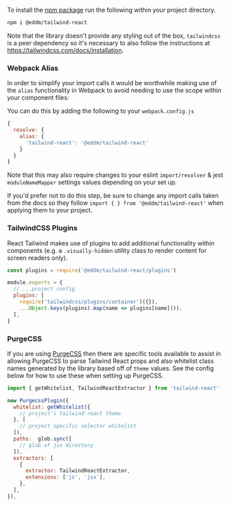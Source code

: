To install the [npm package](https://www.npmjs.com/package/@eddm/tailwind-react) run the following within your project directory.

```bash
npm i @eddm/tailwind-react
```

Note that the library doesn't provide any styling out of the box, `tailwindcss` is a peer dependency so it's necessary to also follow the instructions at https://tailwindcss.com/docs/installation.

### Webpack Alias

In order to simplify your import calls it would be worthwhile making use of the `alias` functionality in Webpack to avoid needing to use the scope within your component files:

You can do this by adding the following to your `webpack.config.js`

```js static
{
  resolve: {
    alias: {
      'tailwind-react': '@eddm/tailwind-react'
    }
  }
}
```

Note that this may also require changes to your eslint `import/resolver` & jest `moduleNameMapper` settings values depending on your set up.

If you'd prefer not to do this step, be sure to change any import calls taken from the docs so they follow `import { } from '@eddm/tailwind-react'` when applying them to your project.

### TailwindCSS Plugins

React Tailwind makes use of plugins to add additional functionality within components (e.g. a `.visually-hidden` utility class to render content for screen readers only).

```js static
const plugins = require('@eddm/tailwind-react/plugins')

module.exports = {
  // ...project config
  plugins: [
    require('tailwindcss/plugins/container')({}),
    ...Object.keys(plugins).map(name => plugins[name]()),
  ],
}
```

### PurgeCSS

If you are using [PurgeCSS](https://github.com/FullHuman/purgecss) then there are specific tools available to assist in allowing PurgeCSS to parse Tailwind React props and also whitelist class names generated by the library based off of `theme` values. See the config below for how to use these when setting up PurgeCSS.

```js static
import { getWhitelist, TailwindReactExtractor } from 'tailwind-react'

new PurgecssPlugin({
  whitelist: getWhitelist({
    // project's tailwind-react theme
  }, [
    // project specific selector whitelist
  ]),
  paths:  glob.sync([
    // glob of jsx directory
  ]),
  extractors: [
    {
      extractor: TailwindReactExtractor,
      extensions: ['js', 'jsx'],
    },
  ],
}),
```
